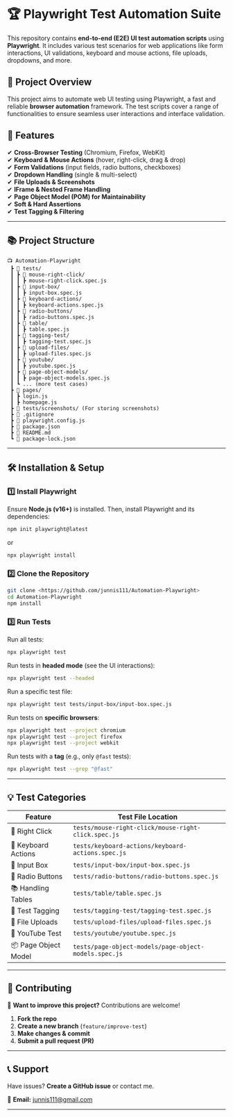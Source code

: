 # 🏆 Playwright Test Automation Suite  

This repository contains **end-to-end (E2E) UI test automation scripts** using **Playwright**. It includes various test scenarios for web applications like form interactions, UI validations, keyboard and mouse actions, file uploads, dropdowns, and more.  

## 📌 Project Overview  

This project aims to automate web UI testing using Playwright, a fast and reliable **browser automation** framework. The test scripts cover a range of functionalities to ensure seamless user interactions and interface validation.

## 🚀 Features  

✔ **Cross-Browser Testing** (Chromium, Firefox, WebKit)  
✔ **Keyboard & Mouse Actions** (hover, right-click, drag & drop)  
✔ **Form Validations** (input fields, radio buttons, checkboxes)  
✔ **Dropdown Handling** (single & multi-select)  
✔ **File Uploads & Screenshots**  
✔ **IFrame & Nested Frame Handling**  
✔ **Page Object Model (POM) for Maintainability**  
✔ **Soft & Hard Assertions**  
✔ **Test Tagging & Filtering**  

---

## 📚 Project Structure  

```
📺 Automation-Playwright  
 ┣ 📂 tests/  
 ┃ ┣ 📂 mouse-right-click/  
 ┃ ┃ ┣ mouse-right-click.spec.js  
 ┃ ┣ 📂 input-box/  
 ┃ ┃ ┣ input-box.spec.js  
 ┃ ┣ 📂 keyboard-actions/  
 ┃ ┃ ┣ keyboard-actions.spec.js  
 ┃ ┣ 📂 radio-buttons/  
 ┃ ┃ ┣ radio-buttons.spec.js  
 ┃ ┣ 📂 table/  
 ┃ ┃ ┣ table.spec.js  
 ┃ ┣ 📂 tagging-test/  
 ┃ ┃ ┣ tagging-test.spec.js  
 ┃ ┣ 📂 upload-files/  
 ┃ ┃ ┣ upload-files.spec.js  
 ┃ ┣ 📂 youtube/  
 ┃ ┃ ┣ youtube.spec.js  
 ┃ ┣ 📂 page-object-models/  
 ┃ ┃ ┣ page-object-models.spec.js  
 ┃ ┗ ... (more test cases)  
 ┣ 📂 pages/  
 ┃ ┣ login.js  
 ┃ ┣ homepage.js  
 ┣ 📂 tests/screenshots/ (For storing screenshots)  
 ┣ 📝 .gitignore  
 ┣ 📝 playwright.config.js  
 ┣ 📝 package.json  
 ┣ 📝 README.md  
 ┗ 📝 package-lock.json  
```

---

## 🛠️ Installation & Setup  

### 1️⃣ Install Playwright  
Ensure **Node.js (v16+)** is installed. Then, install Playwright and its dependencies:  
```sh
npm init playwright@latest
```
or  
```sh
npx playwright install
```

### 2️⃣ Clone the Repository  
```sh
git clone <https://github.com/junnis111/Automation-Playwright>
cd Automation-Playwright
npm install
```

### 3️⃣ Run Tests  
Run all tests:  
```sh
npx playwright test
```
Run tests in **headed mode** (see the UI interactions):  
```sh
npx playwright test --headed
```
Run a specific test file:  
```sh
npx playwright test tests/input-box/input-box.spec.js
```
Run tests on **specific browsers**:  
```sh
npx playwright test --project chromium  
npx playwright test --project firefox  
npx playwright test --project webkit  
```
Run tests with a **tag** (e.g., only `@fast` tests):  
```sh
npx playwright test --grep "@fast"
```

---

## 💡 Test Categories  

| Feature                | Test File Location |
|------------------------|--------------------|
| 🚀 Right Click | `tests/mouse-right-click/mouse-right-click.spec.js` |
| 🎹 Keyboard Actions | `tests/keyboard-actions/keyboard-actions.spec.js` |
| 📅 Input Box | `tests/input-box/input-box.spec.js` |
| 📌 Radio Buttons | `tests/radio-buttons/radio-buttons.spec.js` |
| 📚 Handling Tables | `tests/table/table.spec.js` |
| 🍿 Test Tagging | `tests/tagging-test/tagging-test.spec.js` |
| 📂 File Uploads | `tests/upload-files/upload-files.spec.js` |
| 🎥 YouTube Test | `tests/youtube/youtube.spec.js` |
| 📦 Page Object Model | `tests/page-object-models/page-object-models.spec.js` |

---

## 💪 Contributing  

🚀 **Want to improve this project?** Contributions are welcome!  

1. **Fork the repo**  
2. **Create a new branch** (`feature/improve-test`)  
3. **Make changes & commit**  
4. **Submit a pull request (PR)**  

---

## 📞 Support  

Have issues? **Create a GitHub issue** or contact me.  

📧 **Email:** junnis111@gmail.com


---